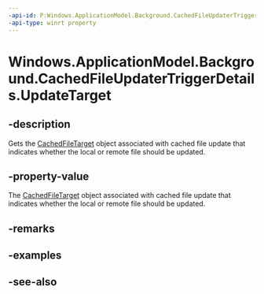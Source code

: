 ----api-id: P:Windows.ApplicationModel.Background.CachedFileUpdaterTriggerDetails.UpdateTarget
-api-type: winrt property
---<!-- Property syntaxpublic Windows.Storage.Provider.CachedFileTarget UpdateTarget { get; }--># Windows.ApplicationModel.Background.CachedFileUpdaterTriggerDetails.UpdateTarget## -descriptionGets the [CachedFileTarget](../windows.storage.provider/cachedfiletarget.md) object associated with cached file update that indicates whether the local or remote file should be updated.## -property-valueThe [CachedFileTarget](../windows.storage.provider/cachedfiletarget.md) object associated with cached file update that indicates whether the local or remote file should be updated.## -remarks## -examples## -see-also